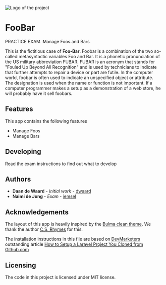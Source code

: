 ![Logo of the project](https://avatars3.githubusercontent.com/u/40756580?s=200&v=4)

# FooBar

PRACTICE EXAM. Manage Foos and Bars

This is the fictitious case of **Foo-Bar**. Foobar is a combination of the two so-called 
metasyntactic variables Foo and Bar. It is a phonetic pronunciation of the US military abbreviation 
FUBAR. FUBAR is an acronym that stands for "Fouled Up Beyond All Recognition" and is used by 
technicians to indicate that further attempts to repair a device or part are futile. In the computer 
world, foobar is often used to indicate an unspecified object or attribute. The designation is used 
when the name or function is not important. If a computer programmer makes a setup as a demonstration 
of a web store, he will probably have it sell foobars.

## Features

This app contains the following features
* Manage Foos
* Manage Bars

## Developing

Read the exam instructions to find out what to develop

## Authors

* **Daan de Waard** - *Initial work* - [dwaard](https://github.com/dwaard)
* **Naimi de Jong** - *Exam* - [iemsel](https://github.com/iemsel)

## Acknowledgements

The layout of this app is heavily inspired by the [Bulma clean theme](http://www.csrhymes.com/bulma-clean-theme/). We
thank the author [C.S. Rhymes](https://www.csrhymes.com/) for this.

The installation instructions in this file are based on [DevMarketers](https://devmarketer.io/learn/author/devmarketer/)
outstanding article [How to Setup a Laravel Project You Cloned from Github.com](https://devmarketer.io/learn/setup-laravel-project-cloned-github-com/)

## Licensing

The code in this project is licensed under MIT license.
